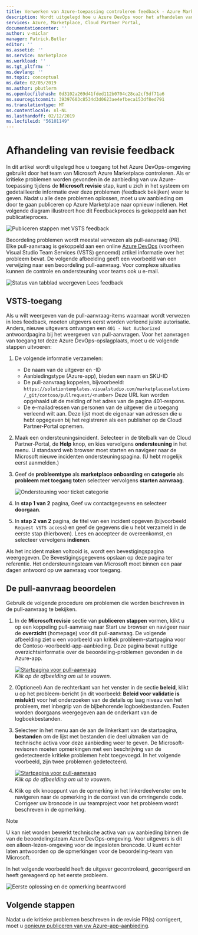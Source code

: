 ```yaml
---
title: Verwerken van Azure-toepassing controleren feedback - Azure Marketplace | Microsoft Docs
description: Wordt uitgelegd hoe u Azure DevOps voor het afhandelen van revisie feedback voor Azure-toepassing biedt voor de Azure Marketplace.
services: Azure, Marketplace, Cloud Partner Portal,
documentationcenter: ''
author: v-miclar
manager: Patrick.Butler
editor: ''
ms.assetid: ''
ms.service: marketplace
ms.workload: ''
ms.tgt_pltfrm: ''
ms.devlang: ''
ms.topic: conceptual
ms.date: 02/05/2019
ms.author: pbutlerm
ms.openlocfilehash: 0d3102a269d41fded112b0704c28ca2cf5df71a6
ms.sourcegitcommit: 39397603c8534d3d0623ae4efbeca153df8ed791
ms.translationtype: MT
ms.contentlocale: nl-NL
ms.lasthandoff: 02/12/2019
ms.locfileid: "56101149"
---
```

# <a name="handling-review-feedback"></a>Afhandeling van revisie feedback

In dit artikel wordt uitgelegd hoe u toegang tot het Azure DevOps-omgeving gebruikt door het team van Microsoft Azure Marketplace controleren.  Als er kritieke problemen worden gevonden in de aanbieding van uw Azure-toepassing tijdens de **Microsoft revisie** stap, kunt u zich in het systeem om gedetailleerde informatie over deze problemen (feedback bekijken) weer te geven.  Nadat u alle deze problemen oplossen, moet u uw aanbieding om door te gaan publiceren op Azure Marketplace naar opnieuw indienen.  Het volgende diagram illustreert hoe dit Feedbackproces is gekoppeld aan het publicatieproces.

![Publiceren stappen met VSTS feedback](./media/pub-flow-vsts-access.png)

Beoordeling problemen wordt meestal verwezen als pull-aanvraag (PR).  Elke pull-aanvraag is gekoppeld aan een online [Azure DevOps](https://azure.microsoft.com/services/devops/) (voorheen Visual Studio Team Services (VSTS) genoemd) artikel informatie over het probleem bevat.  De volgende afbeelding geeft een voorbeeld van een verwijzing naar een beoordeling pull-aanvraag.  Voor complexe situaties kunnen de controle en ondersteuning voor teams ook u e-mail. 

![Status van tabblad weergeven Lees feedback](./media/status-tab-ms-review.png)


## <a name="vsts-access"></a>VSTS-toegang

Als u wilt weergeven van de pull-aanvraag-items waarnaar wordt verwezen in lees feedback, moeten uitgevers eerst worden verleend juiste autorisatie.  Anders, nieuwe uitgevers ontvangen een `401 - Not Authorized` antwoordpagina bij het weergeven van pull-aanvragen.  Voor het aanvragen van toegang tot deze Azure DevOps-opslagplaats, moet u de volgende stappen uitvoeren:

1. De volgende informatie verzamelen:
    - De naam van de uitgever en -ID
    - Aanbiedingstype (Azure-app), bieden een naam en SKU-ID
    - De pull-aanvraag koppelen, bijvoorbeeld: `https://solutiontemplates.visualstudio.com/marketplacesolutions/_git/contoso/pullrequest/<number>`  Deze URL kan worden opgehaald uit de melding of het adres van de pagina 401-respons.
    - De e-mailadressen van personen van de uitgever die u toegang verleend wilt aan.  Deze lijst moet de eigenaar van adressen die u hebt opgegeven bij het registreren als een publisher op de Cloud Partner-Portal opnemen.
2. Maak een ondersteuningsincident.  Selecteer in de titelbalk van de Cloud Partner-Portal, de **Help** knop, en kies vervolgens **ondersteuning** in het menu.  U standaard web browser moet starten en navigeer naar de Microsoft nieuwe incidenten ondersteuningspagina.  (U hebt mogelijk eerst aanmelden.)
3. Geef de **probleemtype** als **marketplace onboarding** en **categorie** als **probleem met toegang tot**en selecteer vervolgens **starten aanvraag**.

    ![Ondersteuning voor ticket categorie](./media/support-incident1.png)

4. In **stap 1 van 2** pagina, Geef uw contactgegevens en selecteer **doorgaan**.
5. In **stap 2 van 2** pagina, de titel van een incident opgeven (bijvoorbeeld `Request VSTS access`) en geef de gegevens die u hebt verzameld in de eerste stap (hierboven).  Lees en accepteer de overeenkomst, en selecteer vervolgens **indienen**.

Als het incident maken voltooid is, wordt een bevestigingspagina weergegeven.  De Bevestigingsgegevens opslaan op deze pagina ter referentie.  Het ondersteuningsteam van Microsoft moet binnen een paar dagen antwoord op uw aanvraag voor toegang.


## <a name="reviewing-the-pull-request"></a>De pull-aanvraag beoordelen 

Gebruik de volgende procedure om problemen die worden beschreven in de pull-aanvraag te bekijken.

1. In de **Microsoft revisie** sectie van **publiceren stappen** vormen, klikt u op een koppeling pull-aanvraag naar Start uw browser en navigeer naar de **overzicht** (homepage) voor dit pull-aanvraag.  De volgende afbeelding ziet u een voorbeeld van kritiek probleem-startpagina voor de Contoso-voorbeeld-app-aanbieding.  Deze pagina bevat nuttige overzichtsinformatie over de beoordeling-problemen gevonden in de Azure-app.  

    [ ![Startpagina voor pull-aanvraag](./media/pr-home-page-thumb.png) ](./media/pr-home-page.png)
    <br/> *Klik op de afbeelding om uit te vouwen.*
    
2. (Optioneel) Aan de rechterkant van het venster in de sectie **beleid**, klikt u op het probleem-bericht (in dit voorbeeld: **Beleid voor validatie is mislukt**) voor het onderzoeken van de details op laag niveau van het probleem, met inbegrip van de bijbehorende logboekbestanden.  Fouten worden doorgaans weergegeven aan de onderkant van de logboekbestanden.

3. Selecteer in het menu aan de aan de linkerkant van de startpagina, **bestanden** om de lijst met bestanden die deel uitmaken van de technische activa voor deze aanbieding weer te geven.  De Microsoft-revisoren moeten opmerkingen met een beschrijving van de gedetecteerde kritieke problemen hebt toegevoegd.  In het volgende voorbeeld, zijn twee problemen gedetecteerd. 

    [ ![Startpagina voor pull-aanvraag](./media/pr-files-page-thumb.png) ](./media/pr-files-page.png)
    <br/> *Klik op de afbeelding om uit te vouwen.*

4. Klik op elk knooppunt van de opmerking in het linkerdeelvenster om te navigeren naar de opmerking in de context van de omringende code.  Corrigeer uw broncode in uw teamproject voor het probleem wordt beschreven in de opmerking.

> [!Note]
> U kan niet worden bewerkt technische activa van uw aanbieding binnen de van de beoordelingsteam Azure DevOps-omgeving.  Voor uitgevers is dit een alleen-lezen-omgeving voor de ingesloten broncode.  U kunt echter laten antwoorden op de opmerkingen voor de beoordeling-team van Microsoft.

   In het volgende voorbeeld heeft de uitgever gecontroleerd, gecorrigeerd en heeft gereageerd op het eerste probleem.

   ![Eerste oplossing en de opmerking beantwoord](./media/first-comment-reply.png)


## <a name="next-steps"></a>Volgende stappen

Nadat u de kritieke problemen beschreven in de revisie PR(s) corrigeert, moet u [opnieuw publiceren van uw Azure-app-aanbieding](./cpp-publish-offer.md).
